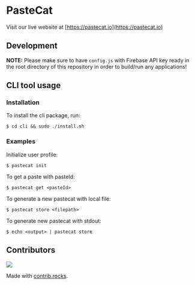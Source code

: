 # PasteCat

Visit our live website at [https://pastecat.io](https://pastecat.io)

## Development

**NOTE:** Please make sure to have `config.js` with Firebase API key ready in
the root directory of this repository in order to build/run any applications! 

## CLI tool usage

### Installation
To install the cli package, run:

```
$ cd cli && sudo ./install.sh
```

### Examples

Initialize user profile:

```
$ pastecat init
```

To get a paste with pasteId:

```
$ pastecat get <pasteId>
```

To generate a new pastecat with local file:

```
$ pastecat store <filepath>
```

To generate new pastecat with stdout:

```
$ echo <output> | pastecat store
```

## Contributors

<a href="https://github.com/astrajoan/pastecat/graphs/contributors">
  <img src="https://contrib.rocks/image?repo=astrajoan/pastecat" />
</a>

Made with [contrib.rocks](https://contrib.rocks).
